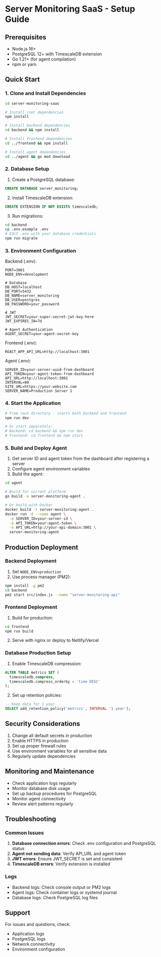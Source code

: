 # Server Monitoring SaaS - Setup Guide

## Prerequisites

- Node.js 16+ 
- PostgreSQL 12+ with TimescaleDB extension
- Go 1.21+ (for agent compilation)
- npm or yarn

## Quick Start

### 1. Clone and Install Dependencies

```bash
cd server-monitoring-saas

# Install root dependencies
npm install

# Install backend dependencies
cd backend && npm install

# Install frontend dependencies  
cd ../frontend && npm install

# Install agent dependencies
cd ../agent && go mod download
```

### 2. Database Setup

1. Create a PostgreSQL database:
```sql
CREATE DATABASE server_monitoring;
```

2. Install TimescaleDB extension:
```sql
CREATE EXTENSION IF NOT EXISTS timescaledb;
```

3. Run migrations:
```bash
cd backend
cp .env.example .env
# Edit .env with your database credentials
npm run migrate
```

### 3. Environment Configuration

Backend (.env):
```env
PORT=3001
NODE_ENV=development

# Database
DB_HOST=localhost
DB_PORT=5432
DB_NAME=server_monitoring
DB_USER=postgres
DB_PASSWORD=your_password

# JWT
JWT_SECRET=your-super-secret-jwt-key-here
JWT_EXPIRES_IN=7d

# Agent Authentication
AGENT_SECRET=your-agent-secret-key
```

Frontend (.env):
```env
REACT_APP_API_URL=http://localhost:3001
```

Agent (.env):
```env
SERVER_ID=your-server-uuid-from-dashboard
API_TOKEN=your-agent-token-from-dashboard
API_URL=http://localhost:3001
INTERVAL=60
SITE_URL=https://your-website.com
SERVER_NAME=Production Server 1
```

### 4. Start the Application

```bash
# From root directory - starts both backend and frontend
npm run dev

# Or start separately:
# Backend: cd backend && npm run dev
# Frontend: cd frontend && npm start
```

### 5. Build and Deploy Agent

1. Get server ID and agent token from the dashboard after registering a server
2. Configure agent environment variables
3. Build the agent:

```bash
cd agent

# Build for current platform
go build -o server-monitoring-agent .

# Or build with Docker
docker build -t server-monitoring-agent .
docker run -d --name agent \
  -e SERVER_ID=your-server-id \
  -e API_TOKEN=your-agent-token \
  -e API_URL=http://your-api-domain:3001 \
  server-monitoring-agent
```

## Production Deployment

### Backend Deployment

1. Set `NODE_ENV=production`
2. Use process manager (PM2):
```bash
npm install -g pm2
cd backend
pm2 start src/index.js --name "server-monitoring-api"
```

### Frontend Deployment

1. Build for production:
```bash
cd frontend
npm run build
```

2. Serve with nginx or deploy to Netlify/Vercel

### Database Production Setup

1. Enable TimescaleDB compression:
```sql
ALTER TABLE metrics SET (
  timescaledb.compress,
  timescaledb.compress_orderby = 'time DESC'
);
```

2. Set up retention policies:
```sql
-- Keep data for 1 year
SELECT add_retention_policy('metrics', INTERVAL '1 year');
```

## Security Considerations

1. Change all default secrets in production
2. Enable HTTPS in production
3. Set up proper firewall rules
4. Use environment variables for all sensitive data
5. Regularly update dependencies

## Monitoring and Maintenance

- Check application logs regularly
- Monitor database disk usage
- Set up backup procedures for PostgreSQL
- Monitor agent connectivity
- Review alert patterns regularly

## Troubleshooting

### Common Issues

1. **Database connection errors**: Check .env configuration and PostgreSQL status
2. **Agent not sending data**: Verify API_URL and agent token
3. **JWT errors**: Ensure JWT_SECRET is set and consistent
4. **TimescaleDB errors**: Verify extension is installed

### Logs

- Backend logs: Check console output or PM2 logs
- Agent logs: Check container logs or systemd journal
- Database logs: Check PostgreSQL log files

## Support

For issues and questions, check:
- Application logs
- PostgreSQL logs  
- Network connectivity
- Environment configuration